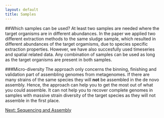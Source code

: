 ```yaml
---
layout: default
title: Samples
---
```

##Which samples can be used?
At least two samples are needed where the target organisms are in different abundances. In the paper we applied two different extraction methods to the same sludge sample, which resulted in different abundances of the target orgamisms, due to species specific extraction properties. However, we have also succesfully used timeseries and spatial related data. Any combination of samples can be used as long as the target organisms are present in both samples.

###Micro-diversity
The approach only concerns the binning, finishing and validation part of assembling genomes from metagenomes. If there are many strains of the same species they will **not** be assembled in the de novo assembly. Hence, the approach can help you to get the most out of what you could assemble. It can not help you to recover complete genomes in samples with massive strain diversity of the target species as they will not assemble in the first place.

[Next: Sequencing and Assembly](step3.html)



